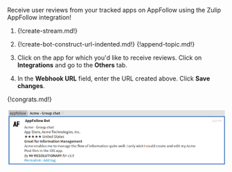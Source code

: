 Receive user reviews from your tracked apps on AppFollow
using the Zulip AppFollow integration!

1. {!create-stream.md!}

1. {!create-bot-construct-url-indented.md!}
   {!append-topic.md!}

1. Click on the app for which you'd like to receive reviews. Click on
   **Integrations** and go to the **Others** tab.

1. In the **Webhook URL** field, enter the URL created above.
   Click **Save changes**.

{!congrats.md!}

![](/static/images/integrations/appfollow/001.png)
